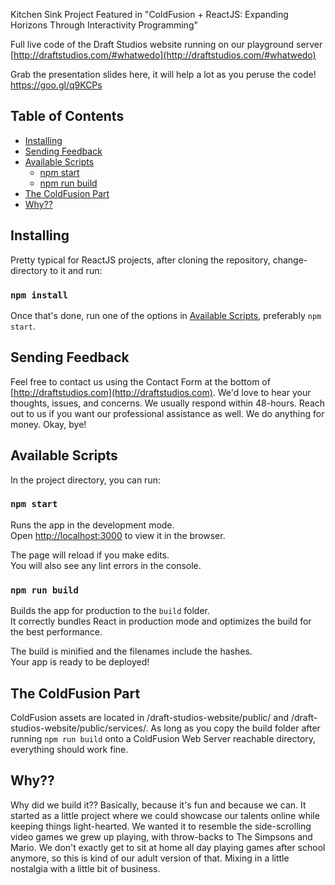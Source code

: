 Kitchen Sink Project Featured in "ColdFusion + ReactJS: Expanding Horizons Through Interactivity Programming"

Full live code of the Draft Studios website running on our playground server [http://draftstudios.com/#whatwedo](http://draftstudios.com/#whatwedo)

Grab the presentation slides here, it will help a lot as you peruse the code! https://goo.gl/q9KCPs

## Table of Contents

- [Installing](#installing)
- [Sending Feedback](#sending-feedback)
- [Available Scripts](#available-scripts)
  - [npm start](#npm-start)
  - [npm run build](#npm-run-build)
- [The ColdFusion Part](#the-coldfusion-part)
- [Why??](#why)
  
## Installing

Pretty typical for ReactJS projects, after cloning the repository, change-directory to it and run:

### `npm install`

Once that's done, run one of the options in [Available Scripts](#available-scripts), preferably `npm start`.

## Sending Feedback

Feel free to contact us using the Contact Form at the bottom of [http://draftstudios.com](http://draftstudios.com). We'd love to hear your thoughts, issues, and concerns. We usually respond within 48-hours. Reach out to us if you want our professional assistance as well. We do anything for money. Okay, bye!

## Available Scripts

In the project directory, you can run:

### `npm start`

Runs the app in the development mode.<br>
Open [http://localhost:3000](http://localhost:3000) to view it in the browser.

The page will reload if you make edits.<br>
You will also see any lint errors in the console.

### `npm run build`

Builds the app for production to the `build` folder.<br>
It correctly bundles React in production mode and optimizes the build for the best performance.

The build is minified and the filenames include the hashes.<br>
Your app is ready to be deployed!

## The ColdFusion Part

ColdFusion assets are located in /draft-studios-website/public/ and /draft-studios-website/public/services/. As long as you copy the build folder after running `npm run build` onto a ColdFusion Web Server reachable directory, everything should work fine.

## Why??

Why did we build it?? Basically, because it's fun and because we can. It started as a little project where we could showcase our talents online while keeping things light-hearted. We wanted it to resemble the side-scrolling video games we grew up playing, with throw-backs to The Simpsons and Mario. We don't exactly get to sit at home all day playing games after school anymore, so this is kind of our adult version of that. Mixing in a little nostalgia with a little bit of business.  
